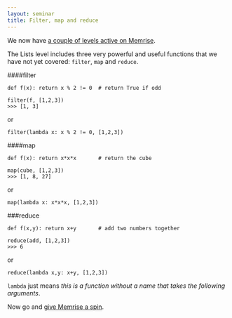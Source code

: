 ```yaml
---
layout: seminar
title: Filter, map and reduce
---
```


We now have [a couple of levels active on Memrise](http://www.memrise.com/course/275461/python-programming-language/).

The Lists level includes three very powerful and useful functions that we have not yet covered: `filter`, `map` and `reduce`.

####filter

    def f(x): return x % 2 != 0  # return True if odd

    filter(f, [1,2,3])
    >>> [1, 3]

or

    filter(lambda x: x % 2 != 0, [1,2,3])


####map

    def f(x): return x*x*x       # return the cube

    map(cube, [1,2,3])
    >>> [1, 8, 27]

or

    map(lambda x: x*x*x, [1,2,3])

###reduce

    def f(x,y): return x+y       # add two numbers together

    reduce(add, [1,2,3])
    >>> 6

or

    reduce(lambda x,y: x+y, [1,2,3])


`lambda` just means *this is a function without a name that takes the following arguments*.

Now go and [give Memrise a spin](http://www.memrise.com/course/275461/python-programming-language/).
